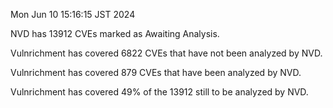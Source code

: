 Mon Jun 10 15:16:15 JST 2024

NVD has 13912 CVEs marked as Awaiting Analysis.

Vulnrichment has covered 6822 CVEs that have not been analyzed by NVD.

Vulnrichment has covered 879 CVEs that have been analyzed by NVD.

Vulnrichment has covered 49% of the 13912 still to be analyzed by NVD.


